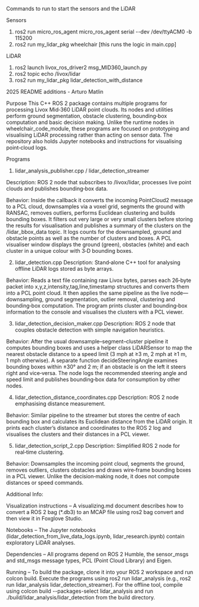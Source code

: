 Commands to run to start the sensors and the LiDAR

Sensors
1) ros2 run micro_ros_agent micro_ros_agent serial --dev /dev/ttyACM0 -b 115200
2) ros2 run my_lidar_pkg wheelchair [this runs the logic in main.cpp]

LiDAR
1) ros2 launch livox_ros_driver2 msg_MID360_launch.py
2) ros2 topic echo /livox/lidar
3) ros2 run my_lidar_pkg lidar_detection_with_distance


2025 README additions - Arturo Matlin

Purpose
This C++ ROS 2 package contains multiple programs for processing Livox Mid‑360 LiDAR point clouds. Its nodes and utilities perform ground segmentation, obstacle clustering, bounding‑box computation and basic decision making. Unlike the runtime nodes in wheelchair_code_module, these programs are focused on prototyping and visualising LiDAR processing rather than acting on sensor data. The repository also holds Jupyter notebooks and instructions for visualising point‑cloud logs.

Programs
1. lidar_analysis_publisher.cpp / lidar_detection_streamer

Description: ROS 2 node that subscribes to /livox/lidar, processes live point clouds and publishes bounding‑box data.

Behavior: Inside the callback it converts the incoming PointCloud2 message to a PCL cloud, downsamples via a voxel grid, segments the ground with RANSAC, removes outliers, performs Euclidean clustering and builds bounding boxes. It filters out very large or very small clusters before storing the results for visualisation and           publishes a summary of the clusters on the /lidar_bbox_data topic. It logs counts for the downsampled, ground and obstacle points as well as the number of clusters and      boxes. A PCL visualiser window displays the ground (green), obstacles (white) and each cluster in a unique colour with 3‑D bounding boxes.
   

2. lidar_detection.cpp
Description: Stand‑alone C++ tool for analysing offline LiDAR logs stored as byte arrays.

Behavior: Reads a text file containing raw Livox bytes, parses each 26‑byte packet into x,y,z,intensity,tag,line,timestamp structures and converts them into a PCL point cloud. It then applies the same pipeline as the live node—downsampling, ground segmentation, outlier removal, clustering and bounding‑box computation. The program prints cluster and bounding‑box information to the console and visualises the clusters with a PCL viewer.

3. lidar_detection_decision_maker.cpp
Description: ROS 2 node that couples obstacle detection with simple navigation heuristics.

Behavior: After the usual downsample–segment–cluster pipeline it computes bounding boxes and uses a helper class LiDARSensor to map the nearest obstacle distance to a speed limit (3 mph at ≥3 m, 2 mph at ≥1 m, 1 mph otherwise). A separate function decideSteeringAngle examines bounding boxes within ±30° and 2 m; if an obstacle is on the left it steers right and vice‑versa. The node logs the recommended steering angle and speed limit and publishes bounding‑box data for consumption by other nodes.

4. lidar_detection_distance_coordinates.cpp
Description: ROS 2 node emphasising distance measurement.

Behavior: Similar pipeline to the streamer but stores the centre of each bounding box and calculates its Euclidean distance from the LiDAR origin. It prints each cluster’s distance and coordinates to the ROS 2 log and visualises the clusters and their distances in a PCL viewer.

5. lidar_detection_script_2.cpp
Description: Simplified ROS 2 node for real‑time clustering.

Behavior: Downsamples the incoming point cloud, segments the ground, removes outliers, clusters obstacles and draws wire‑frame bounding boxes in a PCL viewer. Unlike the decision‑making node, it does not compute distances or speed commands.

Additional Info:

Visualization instructions – A visualizing.md document describes how to convert a ROS 2 bag (*.db3) to an MCAP file using ros2 bag convert and then view it in Foxglove Studio.

Notebooks – The Jupyter notebooks (lidar_detection_from_live_data_logs.ipynb, lidar_research.ipynb) contain exploratory LiDAR analyses.

Dependencies – All programs depend on ROS 2 Humble, the sensor_msgs and std_msgs message types, PCL (Point Cloud Library) and Eigen.

Running – To build the package, clone it into your ROS 2 workspace and run colcon build. Execute the programs using ros2 run lidar_analysis <executable> (e.g., ros2 run lidar_analysis lidar_detection_streamer). For the offline tool, compile using colcon build --packages-select lidar_analysis and run ./build/lidar_analysis/lidar_detection from the build directory.
